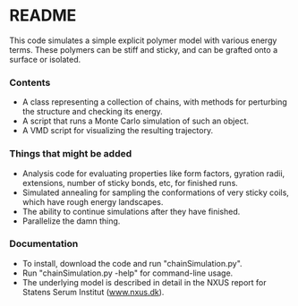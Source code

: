# README #

This code simulates a simple explicit polymer model with various energy terms. These polymers can be stiff and sticky, and can be grafted onto a surface or isolated.

### Contents ###

* A class representing a collection of chains, with methods for perturbing the structure and checking its energy.
* A script that runs a Monte Carlo simulation of such an object.
* A VMD script for visualizing the resulting trajectory.

### Things that might be added ###

* Analysis code for evaluating properties like form factors, gyration radii, extensions, number of sticky bonds, etc, for finished runs.
* Simulated annealing for sampling the conformations of very sticky coils, which have rough energy landscapes.
* The ability to continue simulations after they have finished.
* Parallelize the damn thing.

### Documentation ###

* To install, download the code and run "chainSimulation.py". 
* Run "chainSimulation.py -help" for command-line usage.
* The underlying model is described in detail in the NXUS report for Statens Serum Institut (www.nxus.dk).